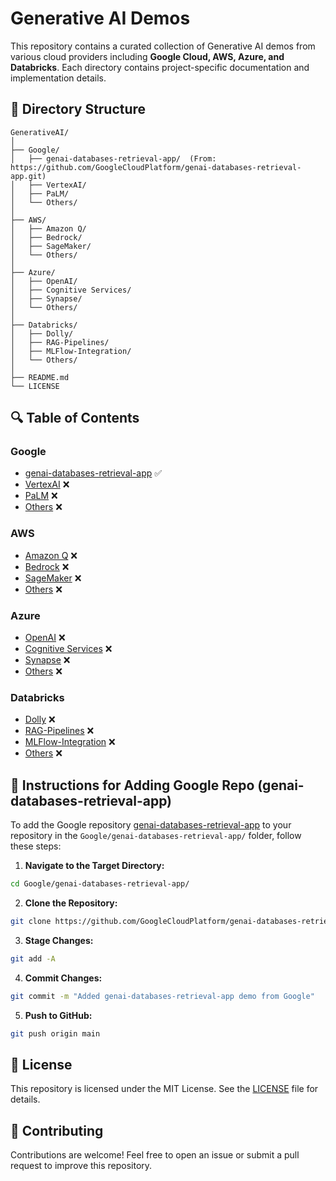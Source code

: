 # Generative AI Demos

This repository contains a curated collection of Generative AI demos from various cloud providers including **Google Cloud, AWS, Azure, and Databricks**. Each directory contains project-specific documentation and implementation details.

## 📁 Directory Structure

```
GenerativeAI/
│
├── Google/
│   ├── genai-databases-retrieval-app/  (From: https://github.com/GoogleCloudPlatform/genai-databases-retrieval-app.git)
│   ├── VertexAI/
│   ├── PaLM/
│   └── Others/
│
├── AWS/
│   ├── Amazon Q/
│   ├── Bedrock/
│   ├── SageMaker/
│   └── Others/
│
├── Azure/
│   ├── OpenAI/
│   ├── Cognitive Services/
│   ├── Synapse/
│   └── Others/
│
├── Databricks/
│   ├── Dolly/
│   ├── RAG-Pipelines/
│   ├── MLFlow-Integration/
│   └── Others/
│
├── README.md
└── LICENSE
```

## 🔍 Table of Contents

### Google
- [genai-databases-retrieval-app](Google/genai-databases-retrieval-app/) ✅
- [VertexAI](Google/VertexAI/) ❌
- [PaLM](Google/PaLM/) ❌
- [Others](Google/Others/) ❌

### AWS
- [Amazon Q](AWS/Amazon%20Q/) ❌
- [Bedrock](AWS/Bedrock/) ❌
- [SageMaker](AWS/SageMaker/) ❌
- [Others](AWS/Others/) ❌

### Azure
- [OpenAI](Azure/OpenAI/) ❌
- [Cognitive Services](Azure/Cognitive%20Services/) ❌
- [Synapse](Azure/Synapse/) ❌
- [Others](Azure/Others/) ❌

### Databricks
- [Dolly](Databricks/Dolly/) ❌
- [RAG-Pipelines](Databricks/RAG-Pipelines/) ❌
- [MLFlow-Integration](Databricks/MLFlow-Integration/) ❌
- [Others](Databricks/Others/) ❌


## 📜 Instructions for Adding Google Repo (genai-databases-retrieval-app)

To add the Google repository [genai-databases-retrieval-app](https://github.com/GoogleCloudPlatform/genai-databases-retrieval-app.git) to your repository in the `Google/genai-databases-retrieval-app/` folder, follow these steps:

1. **Navigate to the Target Directory:**
```bash
cd Google/genai-databases-retrieval-app/
```

2. **Clone the Repository:**
```bash
git clone https://github.com/GoogleCloudPlatform/genai-databases-retrieval-app.git .
```

3. **Stage Changes:**
```bash
git add -A
```

4. **Commit Changes:**
```bash
git commit -m "Added genai-databases-retrieval-app demo from Google"
```

5. **Push to GitHub:**
```bash
git push origin main
```

## 📜 License

This repository is licensed under the MIT License. See the [LICENSE](LICENSE) file for details.

## 📢 Contributing

Contributions are welcome! Feel free to open an issue or submit a pull request to improve this repository.